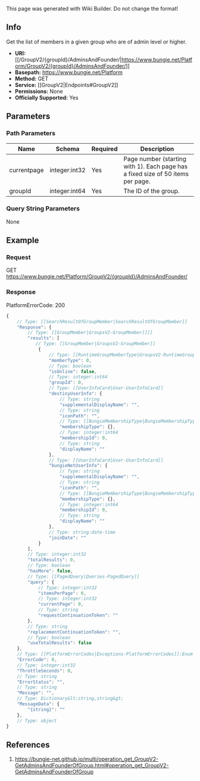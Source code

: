 <span class="wiki-builder">This page was generated with Wiki Builder. Do not change the format!</span>

## Info
Get the list of members in a given group who are of admin level or higher.

* **URI:** [[/GroupV2/{groupId}/AdminsAndFounder/|https://www.bungie.net/Platform/GroupV2/{groupId}/AdminsAndFounder/]]
* **Basepath:** https://www.bungie.net/Platform
* **Method:** GET
* **Service:** [[GroupV2|Endpoints#GroupV2]]
* **Permissions:** None
* **Officially Supported:** Yes

## Parameters
### Path Parameters
Name | Schema | Required | Description
---- | ------ | -------- | -----------
currentpage | integer:int32 | Yes | Page number (starting with 1). Each page has a fixed size of 50 items per page.
groupId | integer:int64 | Yes | The ID of the group.

### Query String Parameters
None

## Example
### Request
GET https://www.bungie.net/Platform/GroupV2/{groupId}/AdminsAndFounder/

### Response
PlatformErrorCode: 200
```javascript
{
    // Type: [[SearchResultOfGroupMember|SearchResultOfGroupMember]]
    "Response": {
        // Type: [[GroupMember|GroupsV2-GroupMember]][]
        "results": [
           // Type: [[GroupMember|GroupsV2-GroupMember]]
            {
                // Type: [[RuntimeGroupMemberType|GroupsV2-RuntimeGroupMemberType]]:Enum
                "memberType": 0,
                // Type: boolean
                "isOnline": false,
                // Type: integer:int64
                "groupId": 0,
                // Type: [[UserInfoCard|User-UserInfoCard]]
                "destinyUserInfo": {
                    // Type: string
                    "supplementalDisplayName": "",
                    // Type: string
                    "iconPath": "",
                    // Type: [[BungieMembershipType|BungieMembershipType]]:Enum
                    "membershipType": {},
                    // Type: integer:int64
                    "membershipId": 0,
                    // Type: string
                    "displayName": ""
                },
                // Type: [[UserInfoCard|User-UserInfoCard]]
                "bungieNetUserInfo": {
                    // Type: string
                    "supplementalDisplayName": "",
                    // Type: string
                    "iconPath": "",
                    // Type: [[BungieMembershipType|BungieMembershipType]]:Enum
                    "membershipType": {},
                    // Type: integer:int64
                    "membershipId": 0,
                    // Type: string
                    "displayName": ""
                },
                // Type: string:date-time
                "joinDate": ""
            }
        ],
        // Type: integer:int32
        "totalResults": 0,
        // Type: boolean
        "hasMore": false,
        // Type: [[PagedQuery|Queries-PagedQuery]]
        "query": {
            // Type: integer:int32
            "itemsPerPage": 0,
            // Type: integer:int32
            "currentPage": 0,
            // Type: string
            "requestContinuationToken": ""
        },
        // Type: string
        "replacementContinuationToken": "",
        // Type: boolean
        "useTotalResults": false
    },
    // Type: [[PlatformErrorCodes|Exceptions-PlatformErrorCodes]]:Enum
    "ErrorCode": 0,
    // Type: integer:int32
    "ThrottleSeconds": 0,
    // Type: string
    "ErrorStatus": "",
    // Type: string
    "Message": "",
    // Type: Dictionary&lt;string,string&gt;
    "MessageData": {
        "{string}": ""
    },
    // Type: object
}

```

## References
1. https://bungie-net.github.io/multi/operation_get_GroupV2-GetAdminsAndFounderOfGroup.html#operation_get_GroupV2-GetAdminsAndFounderOfGroup
